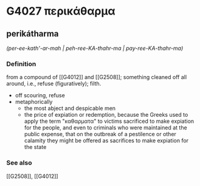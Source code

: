 # G4027 περικάθαρμα

## perikátharma

_(per-ee-kath'-ar-mah | peh-ree-KA-thahr-ma | pay-ree-KA-thahr-ma)_

### Definition

from a compound of [[G4012]] and [[G2508]]; something cleaned off all around, i.e., refuse (figuratively); filth.

- off scouring, refuse
- metaphorically
  - the most abject and despicable men
  - the price of expiation or redemption, because the Greeks used to apply the term &quot;καθαρματα&quot; to victims sacrificed to make expiation for the people, and even to criminals who were maintained at the public expense, that on the outbreak of a pestilence or other calamity they might be offered as sacrifices to make expiation for the state

### See also

[[G2508]], [[G4012]]

